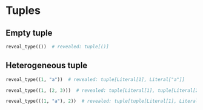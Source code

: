 # Tuples

## Empty tuple

```py
reveal_type(())  # revealed: tuple[()]
```

## Heterogeneous tuple

```py
reveal_type((1, "a"))  # revealed: tuple[Literal[1], Literal["a"]]

reveal_type((1, (2, 3)))  # revealed: tuple[Literal[1], tuple[Literal[2], Literal[3]]]

reveal_type(((1, "a"), 2))  # revealed: tuple[tuple[Literal[1], Literal["a"]], Literal[2]]
```
